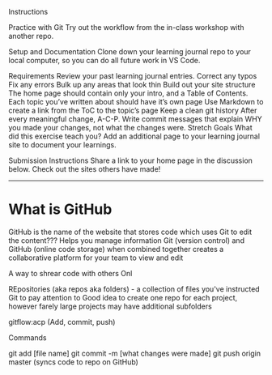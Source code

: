 Instructions

Practice with Git
Try out the workflow from the in-class workshop with another repo.

Setup and Documentation
Clone down your learning journal repo to your local computer, so you can do all future work in VS Code.

Requirements
Review your past learning journal entries.
Correct any typos
Fix any errors
Bulk up any areas that look thin
Build out your site structure
The home page should contain only your intro, and a Table of Contents.
Each topic you’ve written about should have it’s own page
Use Markdown to create a link from the ToC to the topic’s page
Keep a clean git history
After every meaningful change, A-C-P.
Write commit messages that explain WHY you made your changes, not what the changes were.
Stretch Goals
What did this exercise teach you? Add an additional page to your learning journal site to document your learnings.

Submission Instructions
Share a link to your home page in the discussion below. Check out the sites others have made!
_______________________________________________________

# What is GitHub

GitHub is the name of the website that stores code which uses Git to edit the content???
Helps you manage information
Git (version control) and GitHub (online code storage) when combined together creates a collaborative  platform for your team to view and edit

A way to shrear code with others Onl

REpositories (aka repos aka folders) - a collection of files you've instructed Git to pay attention to
Good idea to create one repo for each project, however farely large projects may have additional subfolders

gitflow:acp (Add, commit, push)

Commands

git add [file name]
git commit -m [what changes were made]
git push origin master (syncs code to repo on GitHub)


